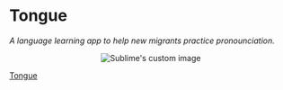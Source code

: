 
# Tongue

_A language learning app to help new migrants practice pronounciation._

<p align="center">
  <img src="./views/boredbanana2.png" alt="Sublime's custom image"/>
</p>

[Tongue](https://tongue123.herokuapp.com)

